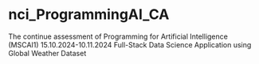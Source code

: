 # nci_ProgrammingAI_CA
The continue assessment of Programming for Artificial Intelligence (MSCAI1) 15.10.2024-10.11.2024
Full-Stack Data Science Application using Global Weather Dataset
